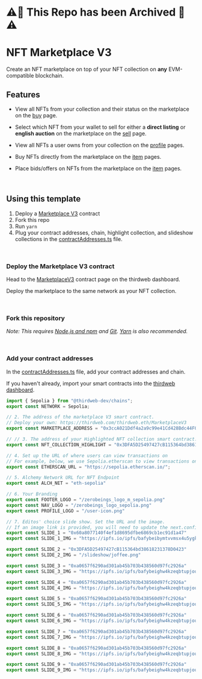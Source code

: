 
# ⚠️🚧 This Repo has been Archived 🚧⚠️ #

# NFT Marketplace V3

Create an NFT marketplace on top of your NFT collection on **any** EVM-compatible blockchain.

## Features

- View all NFTs from your collection and their status on the marketplace on the [buy](/pages/buy.tsx) page.

- Select which NFT from your wallet to sell for either a **direct listing** or **english auction** on the marketplace on the [sell](/pages/sell.tsx) page.

- View all NFTs a user owns from your collection on the [profile](/pages/profile/%5Baddress%5D.tsx) pages.

- Buy NFTs directly from the marketplace on the [item](/pages/token/%5BcontractAddress%5D/%5BtokenId%5D.tsx) pages.

- Place bids/offers on NFTs from the marketplace on the [item](/pages/token/%5BcontractAddress%5D/%5BtokenId%5D.tsx) pages.

<br/>

## Using this template

1. Deploy a [Marketplace V3](https://thirdweb.com/thirdweb.eth/MarketplaceV3) contract
2. Fork this repo
3. Run `yarn`
4. Plug your contract addresses, chain, highlight collection, and slideshow collections in the [contractAddresses.ts](/const/contractAddresses.ts) file.

<br/>

### Deploy the Marketplace V3 contract

Head to the [MarketplaceV3](https://thirdweb.com/thirdweb.eth/MarketplaceV3) contract page on the thirdweb dashboard.

Deploy the marketplace to the same network as your NFT collection.

<br/>

### Fork this repository

_Note: This requires [Node.js and npm](https://docs.npmjs.com/downloading-and-installing-node-js-and-npm) and [Git](https://git-scm.com/downloads). [Yarn](https://classic.yarnpkg.com/en/docs/install/#mac-stable) is also recommended._

<br/>

### Add your contract addresses

In the [contractAddresses.ts](/const/contractAddresses.ts) file, add your contract addresses and chain.

If you haven't already, import your smart contracts into the [thirdweb dashboard](https://thirdweb.com/dashboard).

```ts
import { Sepolia } from "@thirdweb-dev/chains";
export const NETWORK = Sepolia;

// 2. The address of the marketplace V3 smart contract.
// Deploy your own: https://thirdweb.com/thirdweb.eth/MarketplaceV3
export const MARKETPLACE_ADDRESS = "0x3ccA021Ddf4a2a9c99e41Cd428Bdc44F0CebaBA6";

// // 3. The address of your Highlighted NFT collection smart contract.
export const NFT_COLLECTION_HIGHLIGHT = "0x3DFA5D25497427cB115364bd38618231378D0423";

// 4. Set up the URL of where users can view transactions on
// For example, below, we use Sepolia.etherscan to view transactions on the Sepolia testnet.
export const ETHERSCAN_URL = "https://sepolia.etherscan.io/";

// 5. Alchemy Network URL for NFT Endpoint
export const ALCH_NET = "eth-sepolia"

// 6. Your Branding
export const FOOTER_LOGO = "/zerobeings_logo_m_sepolia.png"
export const NAV_LOGO = "/zerobeings_logo_sepolia.png"
export const PROFILE_LOGO = "/user-icon.png"

// 7. Editos' choice slide show. Set the URL and the image.
// If an image link is provided, you will need to update the next.config.js with the domain. An example is provided in the next.config.js file.
export const SLIDE_1 = "0x60a8077140f4ef1d8695dfbe6869cb1ec91d1a47"
export const SLIDE_1_IMG = "https://ipfs.io/ipfs/bafybeibymtvvmsx4u5ygk5so7tumscioylkpanrthzdwhgbcqxqxsmghoa/myAuctionsToClose.png"

export const SLIDE_2 = "0x3DFA5D25497427cB115364bd38618231378D0423"
export const SLIDE_2_IMG = "/slideshow/joffee.png"

export const SLIDE_3 = "0xa0657f6290ad301ab45b703b438560d97fc2926a"
export const SLIDE_3_IMG = "https://ipfs.io/ipfs/bafybeighw4kzeqbtupjouql3rev7vlc2tit6bt55ubxvbl3235dqzdh53u/1.png"

export const SLIDE_4 = "0xa0657f6290ad301ab45b703b438560d97fc2926a"
export const SLIDE_4_IMG = "https://ipfs.io/ipfs/bafybeighw4kzeqbtupjouql3rev7vlc2tit6bt55ubxvbl3235dqzdh53u/1.png"

export const SLIDE_5 = "0xa0657f6290ad301ab45b703b438560d97fc2926a"
export const SLIDE_5_IMG = "https://ipfs.io/ipfs/bafybeighw4kzeqbtupjouql3rev7vlc2tit6bt55ubxvbl3235dqzdh53u/1.png"

export const SLIDE_6 = "0xa0657f6290ad301ab45b703b438560d97fc2926a"
export const SLIDE_6_IMG = "https://ipfs.io/ipfs/bafybeighw4kzeqbtupjouql3rev7vlc2tit6bt55ubxvbl3235dqzdh53u/1.png"

export const SLIDE_7 = "0xa0657f6290ad301ab45b703b438560d97fc2926a"
export const SLIDE_7_IMG = "https://ipfs.io/ipfs/bafybeighw4kzeqbtupjouql3rev7vlc2tit6bt55ubxvbl3235dqzdh53u/1.png"

export const SLIDE_8 = "0xa0657f6290ad301ab45b703b438560d97fc2926a"
export const SLIDE_8_IMG = "https://ipfs.io/ipfs/bafybeighw4kzeqbtupjouql3rev7vlc2tit6bt55ubxvbl3235dqzdh53u/1.png"

export const SLIDE_9 = "0xa0657f6290ad301ab45b703b438560d97fc2926a"
export const SLIDE_9_IMG = "https://ipfs.io/ipfs/bafybeighw4kzeqbtupjouql3rev7vlc2tit6bt55ubxvbl3235dqzdh53u/1.png" 
```
